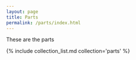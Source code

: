```yaml
---
layout: page
title: Parts
permalink: /parts/index.html
---
```

These are the parts

{% include collection_list.md collection='parts' %}